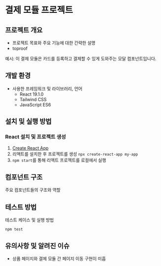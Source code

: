 # 결제 모듈 프로젝트

## 프로젝트 개요

- 프로젝트 목표와 주요 기능에 대한 간략한 설명
- toproof

예시: 이 결제 모듈은 카드를 등록하고 결제할 수 있게 도와주는 모달 컴포넌트입니다.

## 개발 환경

- 사용한 프레임워크 및 라이브러리, 언어
  - React 19.1.0
  - Tailwind CSS
  - JavaScript ES6

## 설치 및 실행 방법

### React 설치 및 프로젝트 생성
1. [Create React App](https://create-react-app.dev/) 
2. 리액트를 설치한 후 프로젝트를 생성 `npx create-react-app my-app`
3. `npm start`를 통해 리엑트 프로젝트를 로컬에서 실행

## 컴포넌트 구조

주요 컴포넌트들의 구조와 역할

## 테스트 방법

테스트 케이스 및 실행 방법
```
npm test
```

## 유의사항 및 알려진 이슈
- 상품 페이지와 결제 모듈 간 페이지 이동 구현이 미흡


